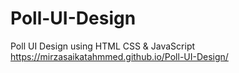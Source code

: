 # Poll-UI-Design
Poll UI Design using HTML CSS & JavaScript
https://mirzasaikatahmmed.github.io/Poll-UI-Design/
